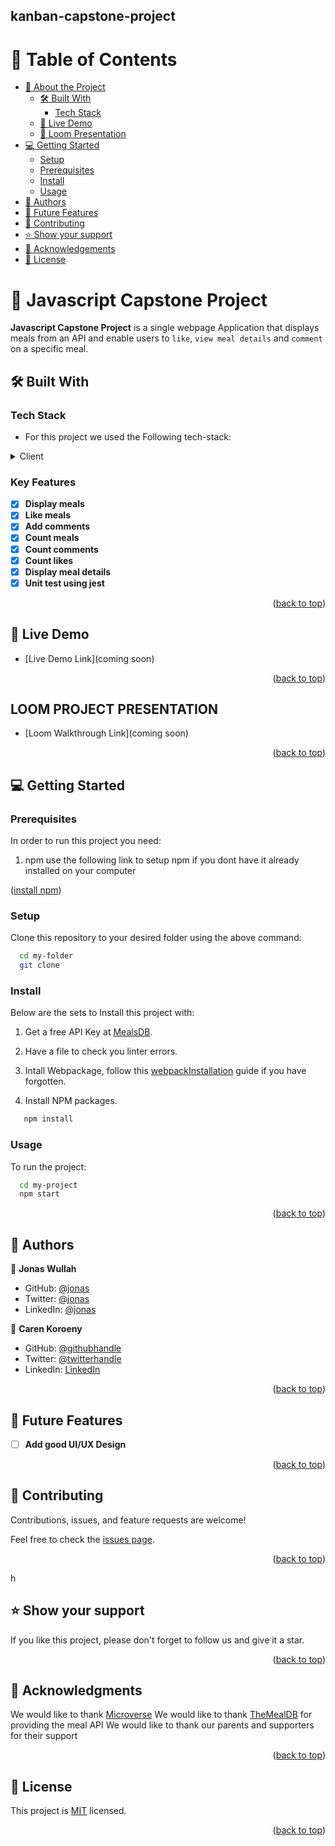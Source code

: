 ## kanban-capstone-project

<a name="readme-top"></a>

<!-- TABLE OF CONTENTS -->

# 📗 Table of Contents

- [📖 About the Project](#about-project)
  - [🛠 Built With](#built-with)
    - [Tech Stack](#tech-stack)
  - [🚀 Live Demo](#live-demo)
  - [🚀 Loom Presentation](#loom-demo)
- [💻 Getting Started](#getting-started)
  - [Setup](#setup)
  - [Prerequisites](#prerequisites)
  - [Install](#install)
  - [Usage](#usage)
- [👥 Authors](#authors)
- [🔭 Future Features](#future-features)
- [🤝 Contributing](#contributing)
- [⭐️ Show your support](#support)
- [🙏 Acknowledgements](#acknowledgements)
- [📝 License](#license)

<!-- PROJECT DESCRIPTION -->

# 📖 Javascript Capstone Project <a name="about-project"></a>

**Javascript Capstone Project** is a single webpage  Application that displays meals from an API and enable users to `like`, `view meal details` and `comment` on a specific meal.

## 🛠 Built With <a name="built-with"></a>

### Tech Stack <a name="tech-stack"></a>

- For this project we used the Following tech-stack:

<details>
  <summary>Client</summary>
  <ul>
    <li><a href="https://html.com/">Html</a></li>
    <li><a href="https://www.w3.org/Style/CSS/Overview.en.html">CSS</a></li>
    <li><a href="https://www.javascript.com/">JavaScript</a></li>
    <li><a href="https://webpack.js.org/">Webpack</a></li>
    <li><a href="https://jestjs.io/">Jest</a></li>
  </ul>
</details>

<!-- Features -->

### Key Features <a name="key-features"></a>

-[x] **Display meals**
-[x] **Like meals**
-[x] **Add comments**
-[x] **Count meals**
-[x] **Count comments**
-[x] **Count likes**
-[x] **Display meal details**
-[x] **Unit test using jest**

<p align="right">(<a href="#readme-top">back to top</a>)</p>

<!-- LIVE DEMO -->

## 🚀 Live Demo <a name="live-demo"></a>

- [Live Demo Link](coming soon)

<p align="right">(<a href="#readme-top">back to top</a>)</p>

<!-- Loom Walkthrough -->
## LOOM PROJECT PRESENTATION <a name="loom-demo"></a>

- [Loom Walkthrough Link](coming soon)

<p align="right">(<a href="#readme-top">back to top</a>)</p>

<!-- GETTING STARTED -->

## 💻 Getting Started <a name="getting-started"></a>


### Prerequisites

In order to run this project you need:

1. npm 
use the following link to setup npm if you dont have it already installed on your computer 
<p align="left">(<a href="https://docs.npmjs.com/downloading-and-installing-node-js-and-npm">install npm</a>)</p>

### Setup

Clone this repository to your desired folder using the above command:

```sh
  cd my-folder
  git clone 
```

### Install

Below  are the sets to Install this project with:
1. Get a free API Key at [MealsDB](https://www.themealdb.com/api.php).

2. Have a file to check you linter errors.

3. Intall Webpackage, follow this [webpackInstallation](https://www.valentinog.com/blog/webpack/) guide if you have forgotten.

4. Install NPM packages.
```sh
   npm install
   ```

### Usage

To run the project:

```sh
  cd my-project
  npm start
```

<p align="right">(<a href="#readme-top">back to top</a>)</p>

<!-- AUTHORS -->

## 👥 Authors <a name="authors"></a>

👤 **Jonas Wullah**

- GitHub: [@jonas](https://github.com/jonas-45)
- Twitter: [@jonas](https://twitter.com/wullahjonas)
- LinkedIn: [@jonas](https://linkedin.com/in/jonas-wullah)

👤 **Caren Koroeny**

- GitHub: [@githubhandle](https://github.com/Caren-Koroeny)
- Twitter: [@twitterhandle](https://twitter.com/home)
- LinkedIn: [LinkedIn](www.linkedin.com/in/caren-siya-a89712180)

<p align="right">(<a href="#readme-top">back to top</a>)</p>

<!-- Features -->
## 🔭 Future Features <a name="future-features"></a>

- [ ] **Add good UI/UX Design**

<p align="right">(<a href="#readme-top">back to top</a>)</p>

<!-- CONTRIBUTING -->

## 🤝 Contributing <a name="contributing"></a>

Contributions, issues, and feature requests are welcome!

Feel free to check the [issues page](../../issues/).

<p align="right">(<a href="#readme-top">back to top</a>)</p>

<!-- SUPPORT -->
h
## ⭐️ Show your support <a name="support"></a>

If you like this project, please don't forget to follow us and give it a star.

<p align="right">(<a href="#readme-top">back to top</a>)</p>


<!-- ACKNOWLEDGEMENTS -->

## 🙏 Acknowledgments <a name="acknowledgements"></a>

We would like to thank [Microverse](https://www.microverse.org/)
We would like to thank [TheMealDB](https://www.themealdb.com/api.php) for providing the  meal API
We would like to thank our parents and supporters for their support

<p align="right">(<a href="#readme-top">back to top</a>)</p>

<!-- LICENSE -->

## 📝 License <a name="license"></a>

This project is [MIT](./LICENSE) licensed.

<p align="right">(<a href="#readme-top">back to top</a>)</p>